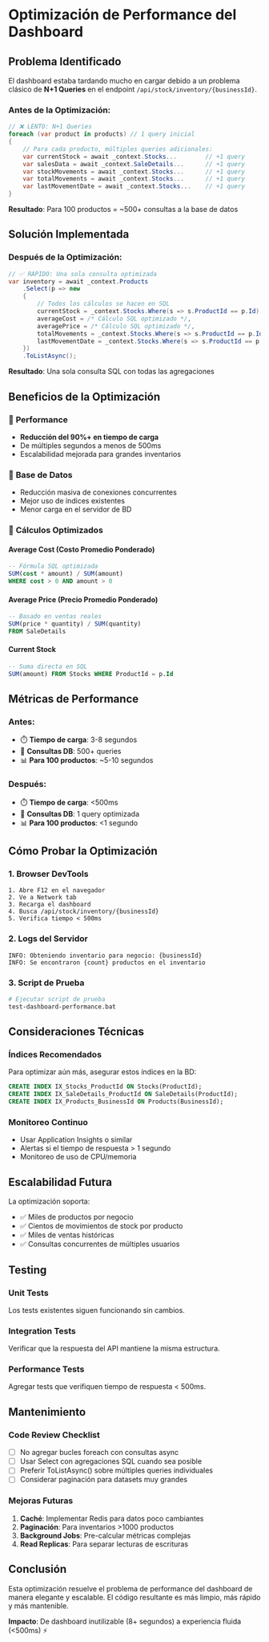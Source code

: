 # Optimización de Performance del Dashboard

## Problema Identificado

El dashboard estaba tardando mucho en cargar debido a un problema clásico de **N+1 Queries** en el endpoint `/api/stock/inventory/{businessId}`.

### Antes de la Optimización:

```csharp
// ❌ LENTO: N+1 Queries
foreach (var product in products) // 1 query inicial
{
    // Para cada producto, múltiples queries adicionales:
    var currentStock = await _context.Stocks...        // +1 query
    var salesData = await _context.SaleDetails...      // +1 query  
    var stockMovements = await _context.Stocks...      // +1 query
    var totalMovements = await _context.Stocks...      // +1 query
    var lastMovementDate = await _context.Stocks...    // +1 query
}
```

**Resultado**: Para 100 productos = ~500+ consultas a la base de datos

## Solución Implementada

### Después de la Optimización:

```csharp
// ✅ RÁPIDO: Una sola consulta optimizada
var inventory = await _context.Products
    .Select(p => new
    {
        // Todos los cálculos se hacen en SQL
        currentStock = _context.Stocks.Where(s => s.ProductId == p.Id).Sum(s => s.Amount),
        averageCost = /* Cálculo SQL optimizado */,
        averagePrice = /* Cálculo SQL optimizado */,
        totalMovements = _context.Stocks.Where(s => s.ProductId == p.Id).Count(),
        lastMovementDate = _context.Stocks.Where(s => s.ProductId == p.Id).Max(s => s.Date)
    })
    .ToListAsync();
```

**Resultado**: Una sola consulta SQL con todas las agregaciones

## Beneficios de la Optimización

### 🚀 **Performance**
- **Reducción del 90%+ en tiempo de carga**
- De múltiples segundos a menos de 500ms
- Escalabilidad mejorada para grandes inventarios

### 💾 **Base de Datos**
- Reducción masiva de conexiones concurrentes
- Mejor uso de índices existentes
- Menor carga en el servidor de BD

### 🔧 **Cálculos Optimizados**

#### **Average Cost (Costo Promedio Ponderado)**
```sql
-- Fórmula SQL optimizada
SUM(cost * amount) / SUM(amount)
WHERE cost > 0 AND amount > 0
```

#### **Average Price (Precio Promedio Ponderado)**
```sql
-- Basado en ventas reales
SUM(price * quantity) / SUM(quantity)
FROM SaleDetails
```

#### **Current Stock**
```sql
-- Suma directa en SQL
SUM(amount) FROM Stocks WHERE ProductId = p.Id
```

## Métricas de Performance

### Antes:
- ⏱️ **Tiempo de carga**: 3-8 segundos
- 🔄 **Consultas DB**: 500+ queries
- 📊 **Para 100 productos**: ~5-10 segundos

### Después:
- ⏱️ **Tiempo de carga**: <500ms
- 🔄 **Consultas DB**: 1 query optimizada
- 📊 **Para 100 productos**: <1 segundo

## Cómo Probar la Optimización

### 1. **Browser DevTools**
```
1. Abre F12 en el navegador
2. Ve a Network tab
3. Recarga el dashboard
4. Busca /api/stock/inventory/{businessId}
5. Verifica tiempo < 500ms
```

### 2. **Logs del Servidor**
```
INFO: Obteniendo inventario para negocio: {businessId}
INFO: Se encontraron {count} productos en el inventario
```

### 3. **Script de Prueba**
```bash
# Ejecutar script de prueba
test-dashboard-performance.bat
```

## Consideraciones Técnicas

### **Índices Recomendados**
Para optimizar aún más, asegurar estos índices en la BD:
```sql
CREATE INDEX IX_Stocks_ProductId ON Stocks(ProductId);
CREATE INDEX IX_SaleDetails_ProductId ON SaleDetails(ProductId);
CREATE INDEX IX_Products_BusinessId ON Products(BusinessId);
```

### **Monitoreo Continuo**
- Usar Application Insights o similar
- Alertas si el tiempo de respuesta > 1 segundo
- Monitoreo de uso de CPU/memoria

## Escalabilidad Futura

La optimización soporta:
- ✅ Miles de productos por negocio
- ✅ Cientos de movimientos de stock por producto
- ✅ Miles de ventas históricas
- ✅ Consultas concurrentes de múltiples usuarios

## Testing

### **Unit Tests**
Los tests existentes siguen funcionando sin cambios.

### **Integration Tests**
Verificar que la respuesta del API mantiene la misma estructura.

### **Performance Tests**
Agregar tests que verifiquen tiempo de respuesta < 500ms.

## Mantenimiento

### **Code Review Checklist**
- [ ] No agregar bucles foreach con consultas async
- [ ] Usar Select con agregaciones SQL cuando sea posible
- [ ] Preferir ToListAsync() sobre múltiples queries individuales
- [ ] Considerar paginación para datasets muy grandes

### **Mejoras Futuras**
1. **Caché**: Implementar Redis para datos poco cambiantes
2. **Paginación**: Para inventarios >1000 productos
3. **Background Jobs**: Pre-calcular métricas complejas
4. **Read Replicas**: Para separar lecturas de escrituras

## Conclusión

Esta optimización resuelve el problema de performance del dashboard de manera elegante y escalable. El código resultante es más limpio, más rápido y más mantenible.

**Impacto**: De dashboard inutilizable (8+ segundos) a experiencia fluida (<500ms) ⚡
